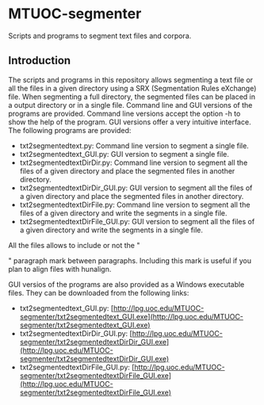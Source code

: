 # MTUOC-segmenter
Scripts and programs to segment text files and corpora.

## Introduction

The scripts and programs in this repository allows segmenting a text file or all the files in a given directory using a SRX (Segmentation Rules eXchange) file. When segmenting a full directory, the segmented files can be placed in a output directory or in a single file. Command line and GUI versions of the programs are provided. Command line versions accept the option -h to show the help of the program. GUI versions offer a very intuitive interface. The following programs are provided:

* txt2segmentedtext.py: Command line version to segment a single file.
* txt2segmentedtext_GUI.py: GUI version to segment a single file.
* txt2segmentedtextDirDir.py: Command line version to segment all the files of a given directory and place the segmented files in another directory.
* txt2segmentedtextDirDir_GUI.py: GUI version to segment all the files of a given directory and place the segmented files in another directory.
* txt2segmentedtextDirFile.py: Command line version to segment all the files of a given directory and write the segments in a single file.
* txt2segmentedtextDirFile_GUI.py: GUI version to segment all the files of a given directory and write the segments in a single file.

All the files allows to include or not the "<p>" paragraph mark between paragraphs. Including this mark is useful if you plan to align files with hunalign.

GUI versios of the programs are also provided as a Windows executable files. They can be downloaded from the following links:

* txt2segmentedtext_GUI.py: [http://lpg.uoc.edu/MTUOC-segmenter/txt2segmentedtext_GUI.exe](http://lpg.uoc.edu/MTUOC-segmenter/txt2segmentedtext_GUI.exe)
* txt2segmentedtextDirDir_GUI.py: [http://lpg.uoc.edu/MTUOC-segmenter/txt2segmentedtextDirDir_GUI.exe](http://lpg.uoc.edu/MTUOC-segmenter/txt2segmentedtextDirDir_GUI.exe)
* txt2segmentedtextDirFile_GUI.py: [http://lpg.uoc.edu/MTUOC-segmenter/txt2segmentedtextDirFile_GUI.exe](http://lpg.uoc.edu/MTUOC-segmenter/txt2segmentedtextDirFile_GUI.exe)
